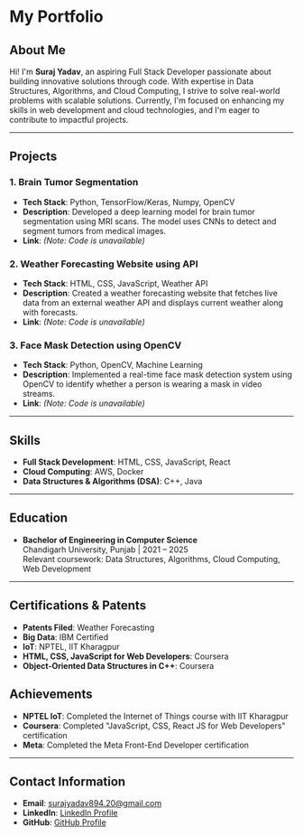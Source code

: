 # **My Portfolio**

## **About Me**
Hi! I'm **Suraj Yadav**, an aspiring Full Stack Developer passionate about building innovative solutions through code. With expertise in Data Structures, Algorithms, and Cloud Computing, I strive to solve real-world problems with scalable solutions. Currently, I'm focused on enhancing my skills in web development and cloud technologies, and I'm eager to contribute to impactful projects.

---

## **Projects**

### 1. **Brain Tumor Segmentation**
- **Tech Stack**: Python, TensorFlow/Keras, Numpy, OpenCV
- **Description**: Developed a deep learning model for brain tumor segmentation using MRI scans. The model uses CNNs to detect and segment tumors from medical images.
- **Link**: *(Note: Code is unavailable)*

### 2. **Weather Forecasting Website using API**
- **Tech Stack**: HTML, CSS, JavaScript, Weather API
- **Description**: Created a weather forecasting website that fetches live data from an external weather API and displays current weather along with forecasts.
- **Link**: *(Note: Code is unavailable)*

### 3. **Face Mask Detection using OpenCV**
- **Tech Stack**: Python, OpenCV, Machine Learning
- **Description**: Implemented a real-time face mask detection system using OpenCV to identify whether a person is wearing a mask in video streams.
- **Link**: *(Note: Code is unavailable)*

---

## **Skills**
- **Full Stack Development**: HTML, CSS, JavaScript, React
- **Cloud Computing**: AWS, Docker
- **Data Structures & Algorithms (DSA)**: C++, Java

---

## **Education**
- **Bachelor of Engineering in Computer Science**  
  Chandigarh University, Punjab | 2021 – 2025  
  Relevant coursework: Data Structures, Algorithms, Cloud Computing, Web Development

---

## **Certifications & Patents**
- **Patents Filed**:  Weather Forecasting
- **Big Data**: IBM Certified
- **IoT**: NPTEL, IIT Kharagpur
- **HTML, CSS, JavaScript for Web Developers**: Coursera
- **Object-Oriented Data Structures in C++**: Coursera



## Achievements

- **NPTEL IoT**: Completed the Internet of Things course with IIT Kharagpur
- **Coursera**: Completed "JavaScript, CSS, React JS for Web Developers" certification
- **Meta**: Completed the Meta Front-End Developer certification

---

## **Contact Information**
- **Email**: surajyadav894.20@gmail.com  
- **LinkedIn**: [LinkedIn Profile](https://www.linkedin.com/in/surajyadav)  
- **GitHub**: [GitHub Profile](https://github.com/surajyadav)   
